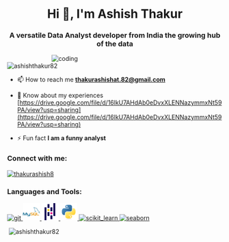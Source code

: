 <h1 align="center">Hi 👋, I'm Ashish Thakur</h1>
<h3 align="center">A versatile Data Analyst developer from India the growing hub of the data</h3>
<img align="right" alt="coding"width="400" src="https://www.google.com/search?q=animated+data+gif&sca_esv=0ea72c185f263238&rlz=1C1CHBF_enIN927IN927&tbm=isch&sxsrf=ACQVn09mXHJT7ufQEcXlQjOEt6mjGCNRnQ:1709786486370&source=lnms&sa=X&ved=2ahUKEwiMq6WBq-GEAxVBi2MGHa0FAh0Q0pQJegQIAhAE&biw=1920&bih=911&dpr=1#imgrc=FarcNnCxKGaQSM">
<p align="left"> <img src="https://komarev.com/ghpvc/?username=ashishthakur82&label=Profile%20views&color=0e75b6&style=flat" alt="ashishthakur82" /> </p>

- 📫 How to reach me **thakurashishat.82@gmail.com**

- 📄 Know about my experiences [https://drive.google.com/file/d/16lkU7AHdAb0eDvxXLENNazymmxNt59PA/view?usp=sharing](https://drive.google.com/file/d/16lkU7AHdAb0eDvxXLENNazymmxNt59PA/view?usp=sharing)

- ⚡ Fun fact **I am a funny analyst**

<h3 align="left">Connect with me:</h3>
<p align="left">
<a href="https://linkedin.com/in/thakurashish8" target="blank"><img align="center" src="https://raw.githubusercontent.com/rahuldkjain/github-profile-readme-generator/master/src/images/icons/Social/linked-in-alt.svg" alt="thakurashish8" height="30" width="40" /></a>
</p>

<h3 align="left">Languages and Tools:</h3>
<p align="left"> <a href="https://git-scm.com/" target="_blank" rel="noreferrer"> <img src="https://www.vectorlogo.zone/logos/git-scm/git-scm-icon.svg" alt="git" width="40" height="40"/> </a> <a href="https://www.mysql.com/" target="_blank" rel="noreferrer"> <img src="https://raw.githubusercontent.com/devicons/devicon/master/icons/mysql/mysql-original-wordmark.svg" alt="mysql" width="40" height="40"/> </a> <a href="https://pandas.pydata.org/" target="_blank" rel="noreferrer"> <img src="https://raw.githubusercontent.com/devicons/devicon/2ae2a900d2f041da66e950e4d48052658d850630/icons/pandas/pandas-original.svg" alt="pandas" width="40" height="40"/> </a> <a href="https://www.python.org" target="_blank" rel="noreferrer"> <img src="https://raw.githubusercontent.com/devicons/devicon/master/icons/python/python-original.svg" alt="python" width="40" height="40"/> </a> <a href="https://scikit-learn.org/" target="_blank" rel="noreferrer"> <img src="https://upload.wikimedia.org/wikipedia/commons/0/05/Scikit_learn_logo_small.svg" alt="scikit_learn" width="40" height="40"/> </a> <a href="https://seaborn.pydata.org/" target="_blank" rel="noreferrer"> <img src="https://seaborn.pydata.org/_images/logo-mark-lightbg.svg" alt="seaborn" width="40" height="40"/> </a> </p>

<p>&nbsp;<img align="center" src="https://github-readme-stats.vercel.app/api?username=ashishthakur82&show_icons=true&locale=en" alt="ashishthakur82" /></p>
